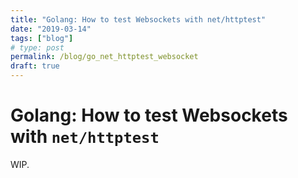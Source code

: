 ```yaml
---
title: "Golang: How to test Websockets with net/httptest"
date: "2019-03-14"
tags: ["blog"]
# type: post
permalink: /blog/go_net_httptest_websocket
draft: true
---
```


# Golang: How to test Websockets with `net/httptest` <Badge text="WIP" type="warn"/>

WIP.
